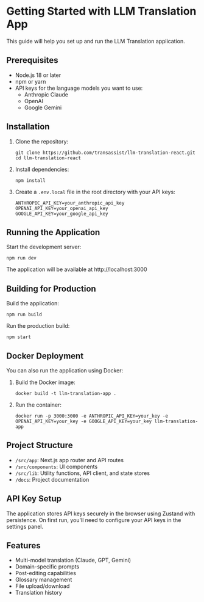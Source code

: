 # Getting Started with LLM Translation App

This guide will help you set up and run the LLM Translation application.

## Prerequisites

- Node.js 18 or later
- npm or yarn
- API keys for the language models you want to use:
  - Anthropic Claude
  - OpenAI
  - Google Gemini

## Installation

1. Clone the repository:
   ```
   git clone https://github.com/transassist/llm-translation-react.git
   cd llm-translation-react
   ```

2. Install dependencies:
   ```
   npm install
   ```

3. Create a `.env.local` file in the root directory with your API keys:
   ```
   ANTHROPIC_API_KEY=your_anthropic_api_key
   OPENAI_API_KEY=your_openai_api_key
   GOOGLE_API_KEY=your_google_api_key
   ```

## Running the Application

Start the development server:
```
npm run dev
```

The application will be available at http://localhost:3000

## Building for Production

Build the application:
```
npm run build
```

Run the production build:
```
npm start
```

## Docker Deployment

You can also run the application using Docker:

1. Build the Docker image:
   ```
   docker build -t llm-translation-app .
   ```

2. Run the container:
   ```
   docker run -p 3000:3000 -e ANTHROPIC_API_KEY=your_key -e OPENAI_API_KEY=your_key -e GOOGLE_API_KEY=your_key llm-translation-app
   ```

## Project Structure

- `/src/app`: Next.js app router and API routes
- `/src/components`: UI components
- `/src/lib`: Utility functions, API client, and state stores
- `/docs`: Project documentation

## API Key Setup

The application stores API keys securely in the browser using Zustand with persistence. On first run, you'll need to configure your API keys in the settings panel.

## Features

- Multi-model translation (Claude, GPT, Gemini)
- Domain-specific prompts
- Post-editing capabilities
- Glossary management
- File upload/download
- Translation history